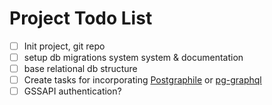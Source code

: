 # Project Todo List

- [ ] Init project, git repo
- [ ] setup db migrations system system & documentation
- [ ] base relational db structure
- [ ] Create tasks for incorporating [Postgraphile](https://github.com/graphile/postgraphile) or [pg-graphql](https://supabase.com/blog/pg-graphql)
- [ ] GSSAPI authentication?
